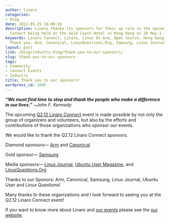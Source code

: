 ```yaml
---
author: linaro
categories:
- blog
date: 2012-05-25 16:09:18
description: Linaro thanks its sponsors for their up role in the upcoming Q2.12 Linaro
  Connect being held at the Gold Coast Hotel in Hong Kong on 28 May-1 June.
keywords: Linaro Connect, Linaro, Linux On Arm, Open Source, Hong Kong, Sponsors,
  Thank you, Arm, Canonical, LinuxQuestions.Org, Samsung, Linux Journal, Ubuntu User
layout: post
link: /blog/industry-blog/thank-you-to-our-sponsors/
slug: thank-you-to-our-sponsors
tags:
- Community
- Connect Events
- Industry
title: Thank you to our sponsors!
wordpress_id: 1645
---
```


**_“We must find time to stop and thank the people who make a difference in our lives.”_** ~_John F. Kennedy_

The upcoming [Q2.12 Linaro Connect](https://connect.linaro.org/resources/) event is made possible by not only the group of organizers and volunteers, but also by the efforts and contributions of those organizations who sponsor our events.

We would like to thank the Q2.12 Linaro Connect sponsors.

Diamond sponsors— [Arm](http://www.arm.com/) and [Canonical](http://www.canonical.com/)

Gold sponsor— [Samsung](http://www.samsung.com/us/#latest-home)

Media sponsors— [Linux Journal](https://en.wikipedia.org/wiki/Linux_Journal), [Ubuntu User Magazine](http://www.ubuntu-user.com/), and [LinuxQuestions.Org](http://www.linuxquestions.org/)


Thanks to our Sponors: Arm, Canonical, Samsung, Linux Journal, Ubuntu User and Linux Questions!

Many thanks to these organizations and I look forward to seeing you at the Q2.12 Linaro Connect event!

If you want to know more about Linaro and [our events](https://connect.linaro.org/resources/) please see the [our website](/).
